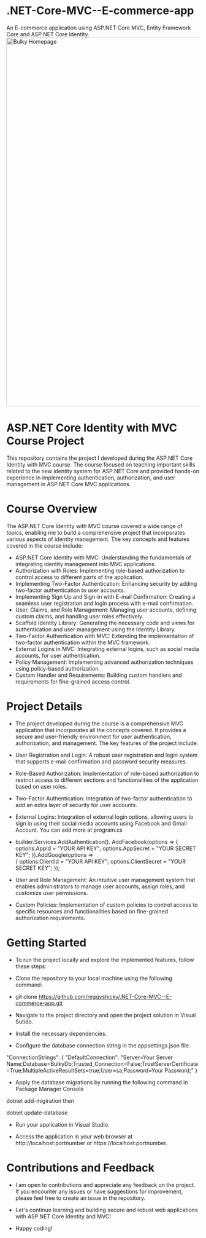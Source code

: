 # .NET-Core-MVC--E-commerce-app
An E-commerce application using ASP.NET Core MVC, Entity Framework Core and ASP.NET Core Identity.
<img width="960" alt="Bulky Homepage" src="https://github.com/reggyshicky/.NET-Core-MVC--E-commerce-app/assets/122837010/5bb196da-6082-44b3-9c93-343b01aa8556">


# ASP.NET Core Identity with MVC Course Project
This repository contains the project I developed during the ASP.NET Core Identity with MVC course. The course focused on teaching important skills related to the new identity system for ASP.NET Core and provided hands-on experience in implementing authentication, authorization, and user management in ASP.NET Core MVC applications.

# Course Overview
The ASP.NET Core Identity with MVC course covered a wide range of topics, enabling me to build a comprehensive project that incorporates various aspects of identity management. The key concepts and features covered in the course include:

- ASP.NET Core Identity with MVC: Understanding the fundamentals of integrating identity management into MVC applications.
- Authorization with Roles: Implementing role-based authorization to control access to different parts of the application.
- Implementing Two-Factor Authentication: Enhancing security by adding two-factor authentication to user accounts.
- Implementing Sign Up and Sign-in with E-mail Confirmation: Creating a seamless user registration and login process with e-mail confirmation.
- User, Claims, and Role Management: Managing user accounts, defining custom claims, and handling user roles effectively.
- Scaffold Identity Library: Generating the necessary code and views for authentication and user management using the Identity Library.
- Two-Factor Authentication with MVC: Extending the implementation of two-factor authentication within the MVC framework.
- External Logins in MVC: Integrating external logins, such as social media accounts, for user authentication.
- Policy Management: Implementing advanced authorization techniques using policy-based authorization.
- Custom Handler and Requirements: Building custom handlers and requirements for fine-grained access control.

# Project Details
- The project developed during the course is a comprehensive MVC application that incorporates all the concepts covered. It provides a secure and user-friendly environment for user authentication, authorization, and management. The key features of the project include:

- User Registration and Login: A robust user registration and login system that supports e-mail confirmation and password security measures.

- Role-Based Authorization: Implementation of role-based authorization to restrict access to different sections and functionalities of the application based on user roles.

- Two-Factor Authentication: Integration of two-factor authentication to add an extra layer of security for user accounts.

- External Logins: Integration of external login options, allowing users to sign in using their social media accounts using Facebook and Gmail Account. You can add more at
  program.cs

 - builder.Services.AddAuthentication().
   AddFacebook(options =>
   {
       options.AppId = "YOUR API KEY";
       options.AppSecret = "YOUR SECRET KEY";
   }).AddGoogle(options =>  
   {
       options.ClientId = "YOUR API KEY";
       options.ClientSecret = "YOUR SECRET KEY";
   });
- User and Role Management: An intuitive user management system that enables administrators to manage user accounts, assign roles, and customize user permissions.

- Custom Policies: Implementation of custom policies to control access to specific resources and functionalities based on fine-grained authorization requirements.

# Getting Started
- To run the project locally and explore the implemented features, follow these steps:

- Clone the repository to your local machine using the following command:

- git clone https://github.com/reggyshicky/.NET-Core-MVC--E-commerce-app.git
- Navigate to the project directory and open the project solution in Visual Sutido.

- Install the necessary dependencies.

- Configure the database connection string in the appsettings.json file.

"ConnectionStrings": {
    "DefaultConnection": "Server=Your Server Name;Database=BulkyDb;Trusted_Connection=False;TrustServerCertificate=True;MultipleActiveResultSets=true;User=sa;Password=Your Password;"
}
- Apply the database migrations by running the following command in Package Manager Console

dotnet add-migiration <YourMigrationName>
then

dotnet update-database
- Run your application in Visual Studio.

- Access the application in your web browser at http://localhost:portnumber or https://localhost:portnumber.

# Contributions and Feedback
- I am open to contributions and appreciate any feedback on the project. If you encounter any issues or have suggestions for improvement, please feel free to create an issue in the repository.

- Let's continue learning and building secure and robust web applications with ASP.NET Core Identity and MVC!

- Happy coding!
